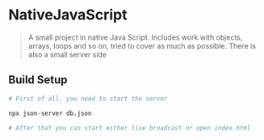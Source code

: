 # NativeJavaScript

> A small project in native Java Script. Includes work with objects, arrays, loops and so on, tried to cover as much as possible. There is also a small server side

## Build Setup
``` bash 
# First of all, you need to start the server

npx json-server db.json

# After that you can start either live broadcast or open index.html
